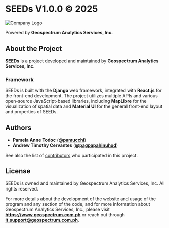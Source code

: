 # SEEDs V1.0.0 © 2025

![Company Logo](./client/src/assets/banner-dark.png)

Powered by **Geospectrum Analytics Services, Inc.**

## About the Project

**SEEDs** is a project developed and maintained by **Geospectrum Analytics Services, Inc.**

### Framework

SEEDs is built with the **Django** web framework, integrated with **React.js** for the front-end development. The project utilizes multiple APIs and various open-source JavaScript-based libraries, including **MapLibre** for the visualization of spatial data and **Material UI** for the general front-end layout and properties of SEEDs.

## Authors

* **Pamela Anne Todoc** (**@[pamucchi](https://github.com/pamucchi)**)
* **Andrew Timothy Cervantes** (**@[pagpapahinuhod](https://github.com/pagpapahinuhod)**)

See also the list of [contributors](https://github.com/geospectrum-ph/seeds-rebuild/contributors) who participated in this project.

## License

SEEDs is owned and maintained by Geospectrum Analytics Services, Inc. All rights reserved.

For more details about the development of the website and usage of the program and any section of the code, and for more information about Geospectrum Analytics Services, Inc., please visit **https://www.geospectrum.com.ph** or reach out through **it.support@geospectrum.com.ph**.
